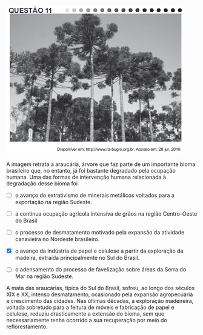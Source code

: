 

![](6f3e66f0-981d-72b0-7b00-e0ab77fc5d53.png)

A imagem retrata a araucária, árvore que faz parte de um importante bioma brasileiro que, no entanto, já foi bastante degradado pela ocupação humana. Uma das formas de intervenção humana relacionada à degradação desse bioma foi



- [ ] o avanço do extrativismo de minerais metálicos voltados para a exportação na região Sudeste.
- [ ] a contínua ocupação agrícola intensiva de grãos na região Centro-Oeste do Brasil.
- [ ] o processo de desmatamento motivado pela expansão da atividade canavieira no Nordeste brasileiro.
- [x] o avanço da indústria de papel e celulose a partir da exploração da madeira, extraída principalmente no Sul do Brasil.
- [ ] o adensamento do processo de favelização sobre áreas da Serra do Mar na região Sudeste.


A mata das araucárias, típica do Sul do Brasil, sofreu, ao longo dos séculos XIX e XX, intenso desmatamento, ocasionado pela expansão agropecuária e crescimento das cidades. Nas últimas décadas, a exploração madeireira, voltada sobretudo para a feitura de móveis e fabricação de papel e celulose, reduziu drasticamente a extensão do bioma, sem que necessariamente tenha ocorrido a sua recuperação por meio do reflorestamento.

        